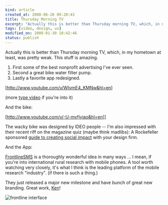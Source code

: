 ```yaml
--- 
kind: article
created_at: 2008-06-26 09:20:43
title: Thursday Morning TV
excerpt: "Actually this is better than Thursday morning TV, which, in my hometown at least, was pretty weak. This stuff is amazing."
tags: [video, design, ux]
modified_on: 2009-01-30 10:42:46
status: publish
---
```


Actually this is better than Thursday morning TV, which, in my hometown at least, was pretty weak. This stuff is amazing. 

<ol>
	<li>First some of the best nonprofit advertising I've ever seen.</li>
 	<li>Second a great bike water filter pump. 	</li>
  <li>Lastly a favorite app redesigned.</li>
</ol>

[http://www.youtube.com/v/WIvmE4_KMNw&hl=en]

(more <a href="http://www.ideaography.net/more-video-type-love/">type video</a> if you're into it) 

And the bike:

[http://www.youtube.com/v/-U-mvfjyiao&hl=en]]

The wacky bike was designed by IDEO people -- I'm also impressed with their recent riff on the magazine quiz (maybe think madlibs): A Rockefeller sponsored <a href="https://client.ideo.com/socialimpact/">guide to creating social impact</a> with your design firm. 

And the App: 

<a href="http://www.frontlinesms.com/">FrontlineSMS</a> is a thoroughly wonderful idea in many ways ... I mean, if you're into international rural research with mobile phones. A tool worth watching very closely, it's what I think is the leading platform of the mobile research "industry". (if there is such a thing.)

They just released a major new milestone and have bunch of great new branding. Great work, <a href="http://www.blogspot.kiwanja.net/">Ken</a>!

<img src="/images/frontline.png" alt="frontline interface"/>
